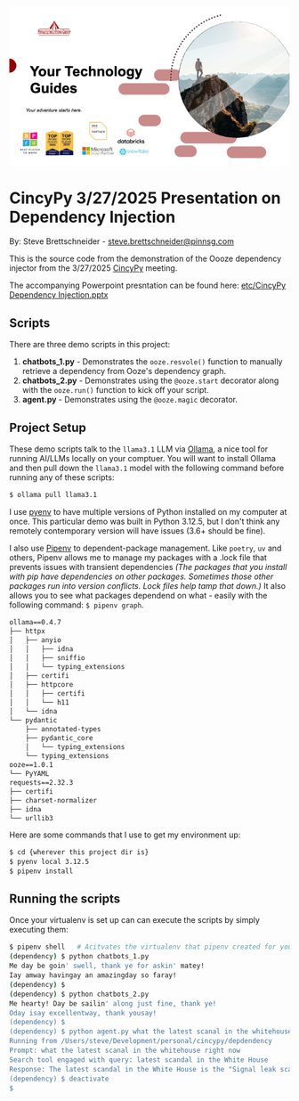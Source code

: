 ![Title Image](./etc/title_img.png)
# CincyPy 3/27/2025 Presentation on Dependency Injection #
By: Steve Brettschneider - steve.brettschneider@pinnsg.com

This is the source code from the demonstration of the Oooze dependency
injector from the 3/27/2025 [CincyPy](https://cincypy.com) meeting.

The accompanying Powerpoint presntation can be found here: 
[etc/CincyPy Dependency Injection.pptx](./etc/CincyPy%20Dependency%20Injection.pptx)

## Scripts ##

There are three demo scripts in this project:

1. **chatbots_1.py** - Demonstrates the `ooze.resvole()` function to manually retrieve a
   dependency from Ooze's dependency graph.
2. **chatbots_2.py** - Demonstrates using the `@ooze.start` decorator along with the
   `ooze.run()` function to kick off your script.
3. **agent.py** - Demonstrates using the `@ooze.magic` decorator.

## Project Setup ##
These demo scripts talk to the `llama3.1` LLM via [Ollama](https://ollama.com), a nice tool
for running AI/LLMs locally on your comptuer.  You will want to install Ollama and then
pull down the `llama3.1` model with the following command before running any of these
scripts:

```bash
$ ollama pull llama3.1
```

I use [pyenv](https://github.com/pyenv/pyenv) to have multiple versions of Python installed
on my computer at once.  This particular demo was built in Python 3.12.5, but I don't think
any remotely contemporary version will have issues (3.6+ should be fine).

I also use [Pipenv](https://pypi.org/project/pipenv/) to dependent-package management.  Like
`poetry`, `uv` and others, Pipenv allows me to manage my packages with a .lock file that
prevents issues with transient dependencies _(The packages that you install with pip have
dependencies on other packages.  Sometimes those other packages run into version conflicts.
Lock files help tamp that down.)_  It also allows you to see what packages dependend on what -
easily with the following command: `$ pipenv graph`.

```text
ollama==0.4.7
├── httpx
│   ├── anyio
│   │   ├── idna
│   │   ├── sniffio
│   │   └── typing_extensions
│   ├── certifi
│   ├── httpcore
│   │   ├── certifi
│   │   └── h11
│   └── idna
└── pydantic
    ├── annotated-types
    ├── pydantic_core
    │   └── typing_extensions
    └── typing_extensions
ooze==1.0.1
└── PyYAML
requests==2.32.3
├── certifi
├── charset-normalizer
├── idna
└── urllib3
```

Here are some commands that I use to get my environment up:

```bash
$ cd {wherever this project dir is}
$ pyenv local 3.12.5
$ pipenv install
```

## Running the scripts ##
Once your virtualenv is set up can can execute the scripts by simply executing them:

```bash
$ pipenv shell   # Acitvates the virtualenv that pipenv created for you.
(dependency) $ python chatbots_1.py
Me day be goin' swell, thank ye for askin' matey!
Iay amway havingay an amazingday so faray!
(dependency) $
(dependency) $ python chatbots_2.py
Me hearty! Day be sailin' along just fine, thank ye!
Oday isay excellentway, thank yousay!
(dependency) $
(dependency) $ python agent.py what the latest scanal in the whitehouse right now
Running from /Users/steve/Development/personal/cincypy/depdendency
Prompt: what the latest scanal in the whitehouse right now
Search tool engaged with query: latest scandal in the White House
Response: The latest scandal in the White House is the "Signal leak scandal" where sensitive military plans involving top Cabinet officials, including President Trump, were leaked through a group chat on the messaging service Signal.
(dependency) $ deactivate
$
```

